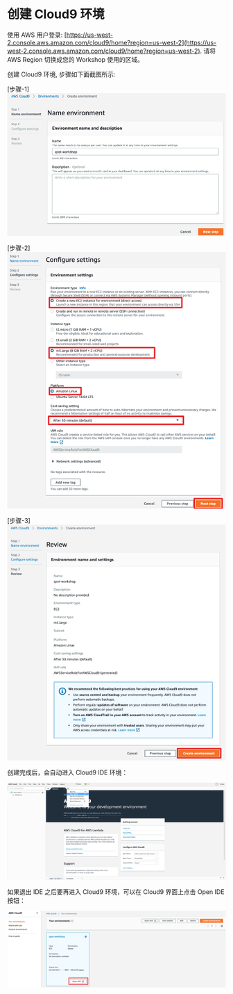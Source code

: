 # 创建 Cloud9 环境


使用 AWS 用户登录: [https://us-west-2.console.aws.amazon.com/cloud9/home?region=us-west-2](https://us-west-2.console.aws.amazon.com/cloud9/home?region=us-west-2). 
请将 AWS Region 切换成您的 Workshop 使用的区域。

创建 Cloud9 环境, 步骤如下面截图所示:

[步骤-1]
![create-cloud9-1](../image/cloud9/create-cloud9-1.jpg)

[步骤-2]
![create-cloud9-2](../image/cloud9/create-cloud9-2.jpg)

[步骤-3]
![create-cloud9-3](../image/cloud9/create-cloud9-3.jpg)

创建完成后，会自动进入 Cloud9 IDE 环境：

![create-cloud9-4](../image/cloud9/create-cloud9-4.jpg)

如果退出 IDE 之后要再进入 Cloud9 环境，可以在 Cloud9 界面上点击 Open IDE 按钮：

![create-cloud9-5](../image/cloud9/create-cloud9-5.jpg)